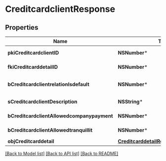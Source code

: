 # CreditcardclientResponse

## Properties
Name | Type | Description | Notes
------------ | ------------- | ------------- | -------------
**pkiCreditcardclientID** | **NSNumber*** | The unique ID of the Creditcardclient | 
**fkiCreditcarddetailID** | **NSNumber*** | The unique ID of the Creditcarddetail | 
**bCreditcardclientrelationIsdefault** | **NSNumber*** | Whether if it&#39;s the creditcardclient is the default one | 
**sCreditcardclientDescription** | **NSString*** | The description of the Creditcardclient | 
**bCreditcardclientAllowedcompanypayment** | **NSNumber*** | Whether if it&#39;s an allowedagencypayment | 
**bCreditcardclientAllowedtranquillit** | **NSNumber*** | Whether if it&#39;s an allowedtranquillit | 
**objCreditcarddetail** | [**CreditcarddetailResponseCompound***](CreditcarddetailResponseCompound.md) |  | 

[[Back to Model list]](../README.md#documentation-for-models) [[Back to API list]](../README.md#documentation-for-api-endpoints) [[Back to README]](../README.md)


